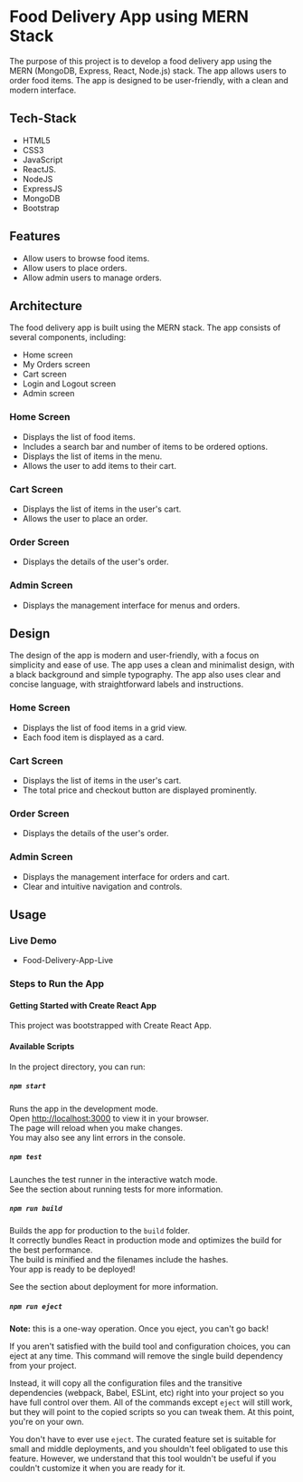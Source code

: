 # Food Delivery App using MERN Stack

The purpose of this project is to develop a food delivery app using the MERN (MongoDB, Express, React, Node.js) stack. The app allows users to order food items. The app is designed to be user-friendly, with a clean and modern interface.

## Tech-Stack
- HTML5
- CSS3
- JavaScript
- ReactJS.
- NodeJS
- ExpressJS
- MongoDB
- Bootstrap

## Features
- Allow users to browse food items.
- Allow users to place orders.
- Allow admin users to manage orders.

## Architecture
The food delivery app is built using the MERN stack. The app consists of several components, including:
- Home screen
- My Orders screen
- Cart screen
- Login and Logout screen
- Admin screen

### Home Screen
- Displays the list of food items.
- Includes a search bar and number of items to be ordered options.
- Displays the list of items in the menu.
- Allows the user to add items to their cart.

### Cart Screen
- Displays the list of items in the user's cart.
- Allows the user to place an order.

### Order Screen
- Displays the details of the user's order.

### Admin Screen
- Displays the management interface for menus and orders.

## Design
The design of the app is modern and user-friendly, with a focus on simplicity and ease of use. The app uses a clean and minimalist design, with a black background and simple typography. The app also uses clear and concise language, with straightforward labels and instructions.

### Home Screen
- Displays the list of food items in a grid view.
- Each food item is displayed as a card.

### Cart Screen
- Displays the list of items in the user's cart.
- The total price and checkout button are displayed prominently.

### Order Screen
- Displays the details of the user's order.

### Admin Screen
- Displays the management interface for orders and cart.
- Clear and intuitive navigation and controls.

## Usage
### Live Demo
- Food-Delivery-App-Live

### Steps to Run the App

#### Getting Started with Create React App
This project was bootstrapped with Create React App.

#### Available Scripts
In the project directory, you can run:

##### `npm start`
Runs the app in the development mode.  
Open [http://localhost:3000](http://localhost:3000) to view it in your browser.  
The page will reload when you make changes.  
You may also see any lint errors in the console.

##### `npm test`
Launches the test runner in the interactive watch mode.  
See the section about running tests for more information.

##### `npm run build`
Builds the app for production to the `build` folder.  
It correctly bundles React in production mode and optimizes the build for the best performance.  
The build is minified and the filenames include the hashes.  
Your app is ready to be deployed!

See the section about deployment for more information.

##### `npm run eject`
**Note:** this is a one-way operation. Once you eject, you can't go back!

If you aren't satisfied with the build tool and configuration choices, you can eject at any time. This command will remove the single build dependency from your project.

Instead, it will copy all the configuration files and the transitive dependencies (webpack, Babel, ESLint, etc) right into your project so you have full control over them. All of the commands except `eject` will still work, but they will point to the copied scripts so you can tweak them. At this point, you're on your own.

You don't have to ever use `eject`. The curated feature set is suitable for small and middle deployments, and you shouldn't feel obligated to use this feature. However, we understand that this tool wouldn't be useful if you couldn't customize it when you are ready for it.
